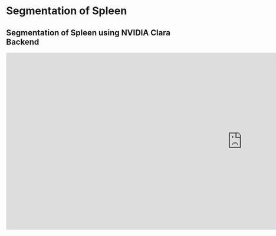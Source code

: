 # Segmentation of Spleen

## Segmentation of Spleen using NVIDIA Clara Backend


<!-- [![AI Assisted Liver Segmentation](https://i.ytimg.com/vi/giFBUSsmJyE/hqdefault.jpg)](https://www.youtube.com/watch?v=giFBUSsmJyE&feature=youtu.be) -->

<div class="video-wrapper">
  <iframe width="1280" height="480" src="https://www.youtube.com/embed/giFBUSsmJyE" frameborder="0" allowfullscreen></iframe>
</div>

